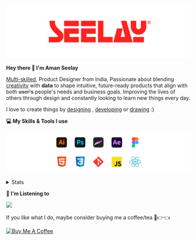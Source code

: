 [![banner](./images/seelay.svg)](https://www.seelay.in)

**Hey there 👋 I'm Aman Seelay**

[Multi-skilled](https://www.seelay.in/#skills), Product Designer from India, Passionate about blending [creativity](https://illustrations.seelay.in) with <b>data</b> to shape intuitive, future-ready products that align with both <s>user's</s> people's needs and business goals. Improving the lives of others through design and constantly looking to learn new things every day.

I love to create things by [designing](https://www.seelay.in/#work) , [developing](https://www.seelay.in/#projects) or [drawing](https://art.seelay.in) :)

**💻 My Skills & Tools I use**

[![banner](./images/skills&tools.svg)](https://www.seelay.in/about)

<details>
  <summary>Stats</summary>

---

<!--START_SECTION:waka-->
![Profile Views](http://img.shields.io/badge/Profile%20Views-5-blue)

**🐱 My GitHub Data** 

> 📦 666.7 kB Used in GitHub's Storage 
 > 
> 🏆 612 Contributions in the Year 2025
 > 
> 💼 Opted to Hire
 > 
> 📜 1 Public Repository 
 > 
> 🔑 26 Private Repository 
 > 
**I'm a Night 🦉** 

```text
🌞 Morning                418 commits         ████░░░░░░░░░░░░░░░░░░░░░   14.53 % 
🌆 Daytime                354 commits         ███░░░░░░░░░░░░░░░░░░░░░░   12.31 % 
🌃 Evening                850 commits         ███████░░░░░░░░░░░░░░░░░░   29.55 % 
🌙 Night                  1254 commits        ███████████░░░░░░░░░░░░░░   43.60 % 
```
📅 **I'm Most Productive on Sunday** 

```text
Monday                   307 commits         ███░░░░░░░░░░░░░░░░░░░░░░   10.67 % 
Tuesday                  464 commits         ████░░░░░░░░░░░░░░░░░░░░░   16.13 % 
Wednesday                406 commits         ████░░░░░░░░░░░░░░░░░░░░░   14.12 % 
Thursday                 429 commits         ████░░░░░░░░░░░░░░░░░░░░░   14.92 % 
Friday                   393 commits         ███░░░░░░░░░░░░░░░░░░░░░░   13.66 % 
Saturday                 337 commits         ███░░░░░░░░░░░░░░░░░░░░░░   11.72 % 
Sunday                   540 commits         █████░░░░░░░░░░░░░░░░░░░░   18.78 % 
```


📊 **This Week I Spent My Time On** 

```text
🕑︎ Time Zone: Asia/Kolkata

💬 Programming Languages: 
Other                    21 hrs              ████████████████░░░░░░░░░   64.78 % 
Astro                    7 hrs 20 mins       ██████░░░░░░░░░░░░░░░░░░░   22.63 % 
MDX                      52 mins             █░░░░░░░░░░░░░░░░░░░░░░░░   02.71 % 
JavaScript               51 mins             █░░░░░░░░░░░░░░░░░░░░░░░░   02.65 % 
TypeScript               40 mins             █░░░░░░░░░░░░░░░░░░░░░░░░   02.11 % 

🔥 Editors: 
Chrome                   19 hrs 56 mins      ███████████████░░░░░░░░░░   61.47 % 
Cursor                   9 hrs 15 mins       ███████░░░░░░░░░░░░░░░░░░   28.52 % 
VS Code                  1 hr 55 mins        █░░░░░░░░░░░░░░░░░░░░░░░░   05.92 % 
Edge                     1 hr 19 mins        █░░░░░░░░░░░░░░░░░░░░░░░░   04.08 % 

💻 Operating System: 
Windows                  32 hrs 26 mins      █████████████████████████   100.00 % 
```

**I Mostly Code in JavaScript** 

```text
JavaScript               17 repos            ███████████████░░░░░░░░░░   60.71 % 
HTML                     4 repos             ████░░░░░░░░░░░░░░░░░░░░░   14.29 % 
TypeScript               4 repos             ████░░░░░░░░░░░░░░░░░░░░░   14.29 % 
Java                     2 repos             ██░░░░░░░░░░░░░░░░░░░░░░░   07.14 % 
Astro                    1 repo              █░░░░░░░░░░░░░░░░░░░░░░░░   03.57 % 
```




 Last Updated on 08/05/2025 06:51:00 UTC
<!--END_SECTION:waka-->

---

 </details>

**🎵 I'm Listening to**

<object data="https://now-play.vercel.app/api/generate?uid=7a17a86e-d6b7-43b5-8d9c-1d6dae42a779" >

  <img src="https://now-play.vercel.app/api/generate?uid=7a17a86e-d6b7-43b5-8d9c-1d6dae42a779" />

</object>

If you like what I do, maybe consider buying me a coffee/tea 🥺👉👈

<a href="https://www.buymeacoffee.com/seelay" target="_blank"><img src="https://cdn.buymeacoffee.com/buttons/v2/default-red.png" alt="Buy Me A Coffee" width="150" ></a>
